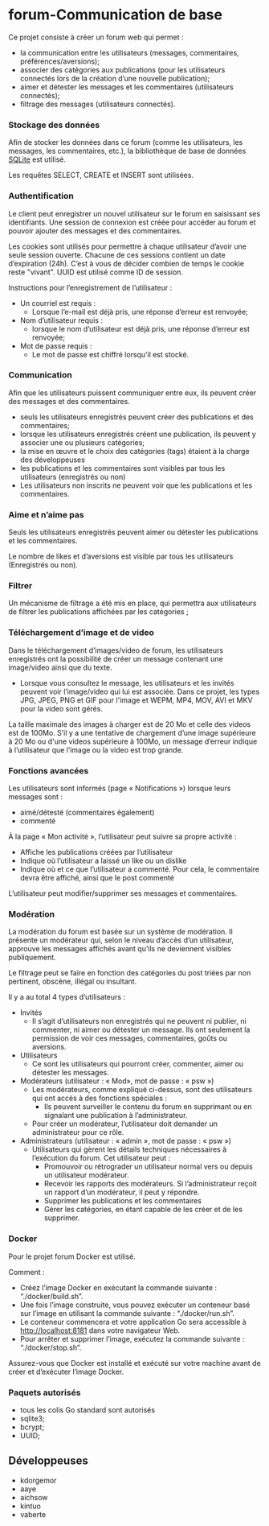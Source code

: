 # forum-Communication de base

Ce projet consiste à créer un forum web qui permet :
- la communication entre les utilisateurs (messages, commentaires, préférences/aversions);
- associer des catégories aux publications (pour les utilisateurs connectés lors de la création d’une nouvelle publication);
- aimer et détester les messages et les commentaires (utilisateurs connectés);
- filtrage des messages (utilisateurs connectés).

### Stockage des données

Afin de stocker les données dans ce forum (comme les utilisateurs, les messages, les commentaires, etc.), la bibliothèque de base de données 
[SQLite](https://www.sqlite.org/index.html) est utilisé.

Les requêtes SELECT, CREATE et INSERT sont utilisées.

### Authentification

Le client peut enregistrer un nouvel utilisateur sur le forum en saisissant ses identifiants. 
Une session de connexion est créée pour accéder au forum et pouvoir ajouter des messages et des commentaires.

Les cookies sont utilisés pour permettre à chaque utilisateur d’avoir une seule session ouverte. Chacune de ces sessions contient un 
date d’expiration (24h). C’est à vous de décider combien de temps le cookie reste "vivant". UUID est utilisé comme ID de session.

Instructions pour l’enregistrement de l’utilisateur :
- Un courriel est requis :
  - Lorsque l’e-mail est déjà pris, une réponse d’erreur est renvoyée;
- Nom d’utilisateur requis :
  - lorsque le nom d’utilisateur est déjà pris, une réponse d’erreur est renvoyée;
- Mot de passe requis :
  - Le mot de passe est chiffré lorsqu’il est stocké.

### Communication

Afin que les utilisateurs puissent communiquer entre eux, ils peuvent créer des messages et des commentaires.

- seuls les utilisateurs enregistrés peuvent créer des publications et des commentaires;
- lorsque les utilisateurs enregistrés créent une publication, ils peuvent y associer une ou plusieurs catégories;
- la mise en œuvre et le choix des catégories (tags) étaient à la charge des développeuses
- les publications et les commentaires sont visibles par tous les utilisateurs (enregistrés ou non)
- Les utilisateurs non inscrits ne peuvent voir que les publications et les commentaires.

### Aime et n’aime pas

Seuls les utilisateurs enregistrés peuvent aimer ou détester les publications et les commentaires.

Le nombre de likes et d’aversions est visible par tous les utilisateurs (Enregistrés ou non).

### Filtrer

Un mécanisme de filtrage a été mis en place, qui permettra aux utilisateurs de filtrer les publications affichées par les catégories ;

### Téléchargement d’image et de video

Dans le téléchargement d’images/video de forum, les utilisateurs enregistrés ont la possibilité de créer un message contenant une image/video ainsi que du texte.

- Lorsque vous consultez le message, les utilisateurs et les invités peuvent voir l’image/video qui lui est associée.
Dans ce projet, les types JPG, JPEG, PNG et GIF pour l'image et WEPM, MP4, MOV, AVI et MKV pour la video sont gérés.

La taille maximale des images à charger est de 20 Mo et celle des videos est de 100Mo. S’il y a une tentative de chargement d’une image supérieure à 20 Mo ou d'une videos supérieure à 100Mo, 
un message d’erreur indique à l’utilisateur que l’image ou la video est trop grande.

### Fonctions avancées

Les utilisateurs sont informés (page « Notifications ») lorsque leurs messages sont :
- aimé/détesté (commentaires également)
- commenté

À la page « Mon activité », l’utilisateur peut suivre sa propre activité :
- Affiche les publications créées par l’utilisateur
- Indique où l’utilisateur a laissé un like ou un dislike
- Indique où et ce que l’utilisateur a commenté. Pour cela, le commentaire devra être affiché, ainsi que le post commenté

L’utilisateur peut modifier/supprimer ses messages et commentaires.

### Modération

La modération du forum est basée sur un système de modération. Il présente un modérateur qui, selon le niveau d’accès d’un utilisateur, 
approuve les messages affichés avant qu’ils ne deviennent visibles publiquement.

Le filtrage peut se faire en fonction des catégories du post triées par non pertinent, obscène, illégal ou insultant.

Il y a au total 4 types d’utilisateurs :
- Invités
  - Il s’agit d’utilisateurs non enregistrés qui ne peuvent ni publier, ni commenter, ni aimer ou détester un message. 
  Ils ont seulement la permission de voir ces messages, commentaires, goûts ou aversions.
- Utilisateurs
  - Ce sont les utilisateurs qui pourront créer, commenter, aimer ou détester les messages.
- Modérateurs (utilisateur : « Mod», mot de passe : « psw »)
  - Les modérateurs, comme expliqué ci-dessus, sont des utilisateurs qui ont accès à des fonctions spéciales :
    - Ils peuvent surveiller le contenu du forum en supprimant ou en signalant une publication à l’administrateur.
  - Pour créer un modérateur, l’utilisateur doit demander un administrateur pour ce rôle.
- Administrateurs (utilisateur : « admin », mot de passe : « psw »)
  - Utilisateurs qui gèrent les détails techniques nécessaires à l’exécution du forum. Cet utilisateur peut :
    - Promouvoir ou rétrograder un utilisateur normal vers ou depuis un utilisateur modérateur.
    - Recevoir les rapports des modérateurs. Si l’administrateur reçoit un rapport d’un modérateur, il peut y répondre.
    - Supprimer les publications et les commentaires
    - Gérer les catégories, en étant capable de les créer et de les supprimer.

### Docker

Pour le projet forum Docker est utilisé.

Comment :
- Créez l’image Docker en exécutant la commande suivante : “./docker/build.sh”.
- Une fois l’image construite, vous pouvez exécuter un conteneur basé sur l’image en utilisant la commande suivante : “./docker/run.sh”.
- Le conteneur commencera et votre application Go sera accessible à 
[http://localhost:8181](http://localhost:8181) dans votre navigateur Web.
- Pour arrêter et supprimer l’image, exécutez la commande suivante : “./docker/stop.sh”.

Assurez-vous que Docker est installé et exécuté sur votre machine avant de créer et d’exécuter l’image Docker.

### Paquets autorisés

- tous les colis Go standard sont autorisés
- sqlite3;
- bcrypt;
- UUID;

## Développeuses
- kdorgemor
- aaye
- aichsow
- kintuo
- vaberte